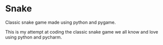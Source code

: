 # Snake
Classic snake game made using python and pygame.

This is my attempt at coding the classic snake game we all know and love using python and pycharm.
